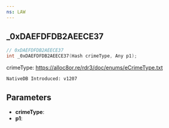 ```yaml
---
ns: LAW
---
```

## _0xDAEFDFDB2AEECE37

```c
// 0xDAEFDFDB2AEECE37
int _0xDAEFDFDB2AEECE37(Hash crimeType, Any p1);
```

crimeType: https://alloc8or.re/rdr3/doc/enums/eCrimeType.txt

```
NativeDB Introduced: v1207
```

## Parameters
* **crimeType**:
* **p1**:
